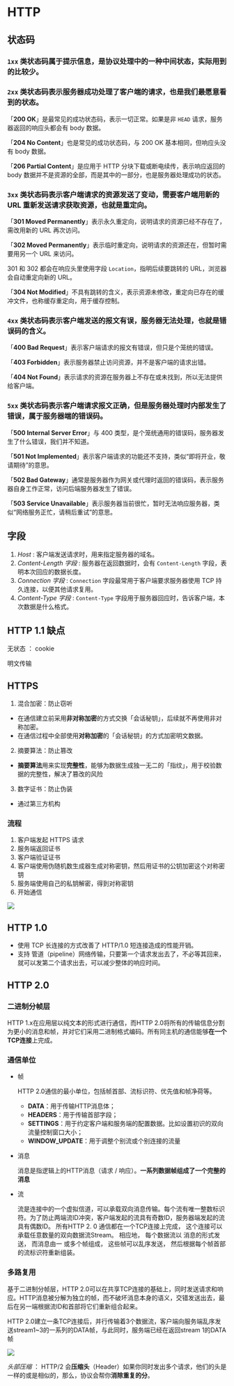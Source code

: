 # HTTP 

## 状态码

### `1xx` 类状态码属于**提示信息**，是协议处理中的一种中间状态，实际用到的比较少。

### `2xx` 类状态码表示服务器**成功**处理了客户端的请求，也是我们最愿意看到的状态。

「**200 OK**」是最常见的成功状态码，表示一切正常。如果是非 `HEAD` 请求，服务器返回的响应头都会有 body 数据。

「**204 No Content**」也是常见的成功状态码，与 200 OK 基本相同，但响应头没有 body 数据。

「**206 Partial Content**」是应用于 HTTP 分块下载或断电续传，表示响应返回的 body 数据并不是资源的全部，而是其中的一部分，也是服务器处理成功的状态。

### `3xx` 类状态码表示客户端请求的资源发送了变动，需要客户端用新的 URL 重新发送请求获取资源，也就是**重定向**。

「**301 Moved Permanently**」表示永久重定向，说明请求的资源已经不存在了，需改用新的 URL 再次访问。

「**302 Moved Permanently**」表示临时重定向，说明请求的资源还在，但暂时需要用另一个 URL 来访问。

301 和 302 都会在响应头里使用字段 `Location`，指明后续要跳转的 URL，浏览器会自动重定向新的 URL。

「**304 Not Modified**」不具有跳转的含义，表示资源未修改，重定向已存在的缓冲文件，也称缓存重定向，用于缓存控制。

### `4xx` 类状态码表示客户端发送的**报文有误**，服务器无法处理，也就是错误码的含义。

「**400 Bad Request**」表示客户端请求的报文有错误，但只是个笼统的错误。

「**403 Forbidden**」表示服务器禁止访问资源，并不是客户端的请求出错。

「**404 Not Found**」表示请求的资源在服务器上不存在或未找到，所以无法提供给客户端。

### `5xx` 类状态码表示客户端请求报文正确，但是**服务器处理时内部发生了错误**，属于服务器端的错误码。

「**500 Internal Server Error**」与 400 类型，是个笼统通用的错误码，服务器发生了什么错误，我们并不知道。

「**501 Not Implemented**」表示客户端请求的功能还不支持，类似“即将开业，敬请期待”的意思。

「**502 Bad Gateway**」通常是服务器作为网关或代理时返回的错误码，表示服务器自身工作正常，访问后端服务器发生了错误。

「**503 Service Unavailable**」表示服务器当前很忙，暂时无法响应服务器，类似“网络服务正忙，请稍后重试”的意思。



## 字段

1. *Host* : 客户端发送请求时，用来指定服务器的域名。
2. *Content-Length 字段* : 服务器在返回数据时，会有 `Content-Length` 字段，表明本次回应的数据长度。
3. *Connection 字段* : `Connection` 字段最常用于客户端要求服务器使用 TCP 持久连接，以便其他请求复用。
4. *Content-Type 字段* : `Content-Type` 字段用于服务器回应时，告诉客户端，本次数据是什么格式。



## HTTP 1.1 缺点

无状态 ： cookie

明文传输



## HTTPS

1. 混合加密：防止窃听

- 在通信建立前采用**非对称加密**的方式交换「会话秘钥」，后续就不再使用非对称加密。
- 在通信过程中全部使用**对称加密**的「会话秘钥」的方式加密明文数据。

2. 摘要算法：防止篡改

- **摘要算法**用来实现**完整性**，能够为数据生成独一无二的「指纹」，用于校验数据的完整性，解决了篡改的风险

3. 数字证书：防止伪装

- 通过第三方机构

### 流程

1. 客户端发起 HTTPS 请求
2. 服务端返回证书
3. 客户端验证证书
4. 客户端使用伪随机数生成器生成对称密钥，然后用证书的公钥加密这个对称密钥
5. 服务端使用自己的私钥解密，得到对称密钥
6. 开始通信

![](https://user-gold-cdn.xitu.io/2019/4/22/16a45839ceacbb52?imageslim)



## HTTP 1.0

- 使用 TCP 长连接的方式改善了 HTTP/1.0 短连接造成的性能开销。
- 支持 管道（pipeline）网络传输，只要第一个请求发出去了，不必等其回来，就可以发第二个请求出去，可以减少整体的响应时间。



## HTTP 2.0

### 二进制分帧层

HTTP 1.x在应用层以纯文本的形式进行通信，而HTTP 2.0将所有的传输信息分割为更小的消息和帧，并对它们采用二进制格式编码。所有同主机的通信能够**在一个TCP连接**上完成。

### 通信单位

- 帧

    HTTP 2.0通信的最小单位，包括帧首部、流标识符、优先值和帧净荷等。 

    - **DATA**：用于传输HTTP消息体；
    - **HEADERS**：用于传输首部字段；
    - **SETTINGS**：用于约定客户端和服务端的配置数据。比如设置初识的双向流量控制窗口大小；
    - **WINDOW_UPDATE**：用于调整个别流或个别连接的流量

- 消息

    消息是指逻辑上的HTTP消息（请求 / 响应）。**一系列数据帧组成了一个完整的消息**

- 流

    流是连接中的一个虚拟信道，可以承载双向消息传输。每个流有唯一整数标识符。为了防止两端流ID冲突，客户端发起的流具有奇数ID，服务器端发起的流具有偶数ID。 
    所有HTTP 2. 0 通信都在一个TCP连接上完成， 这个连接可以承载任意数量的双向数据流Stream。 相应地， 每个数据流以 消息的形式发送， 而消息由一 或多个帧组成， 这些帧可以乱序发送， 然后根据每个帧首部的流标识符重新组装。 

### 多路复用

基于二进制分帧层，HTTP 2.0可以在共享TCP连接的基础上，同时发送请求和响应。HTTP消息被分解为独立的帧，而不破坏消息本身的语义，交错发送出去，最后在另一端根据流ID和首部将它们重新组合起来。 

HTTP 2.0建立一条TCP连接后，并行传输着3个数据流，客户端向服务端乱序发送stream1~3的一系列的DATA帧，与此同时，服务端已经在返回stream 1的DATA帧 

![](https://img-blog.csdn.net/20170406101019438?watermark/2/text/aHR0cDovL2Jsb2cuY3Nkbi5uZXQvemh1eWlxdWFu/font/5a6L5L2T/fontsize/400/fill/I0JBQkFCMA==/dissolve/70/gravity/SouthEast)

*头部压缩* ： HTTP/2 会**压缩头**（Header）如果你同时发出多个请求，他们的头是一样的或是相似的，那么，协议会帮你**消除重复的分**。

